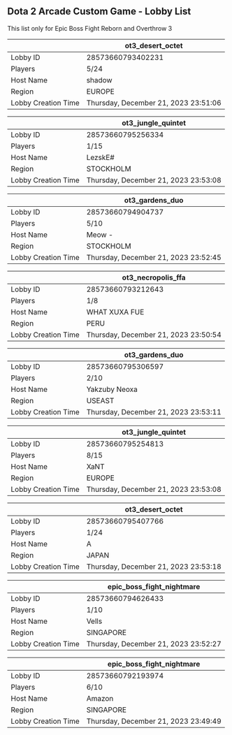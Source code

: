## Dota 2 Arcade Custom Game - Lobby List

This list only for Epic Boss Fight Reborn and Overthrow 3

|  | ot3_desert_octet |
| ------ | ------ |
| Lobby ID | 28573660793402231 |
| Players | 5/24 |
| Host Name | shadow |
| Region | EUROPE |
| Lobby Creation Time | Thursday, December 21, 2023 23:51:06 |


|  | ot3_jungle_quintet |
| ------ | ------ |
| Lobby ID | 28573660795256334 |
| Players | 1/15 |
| Host Name | LezskE# |
| Region | STOCKHOLM |
| Lobby Creation Time | Thursday, December 21, 2023 23:53:08 |


|  | ot3_gardens_duo |
| ------ | ------ |
| Lobby ID | 28573660794904737 |
| Players | 5/10 |
| Host Name | Meow *-* |
| Region | STOCKHOLM |
| Lobby Creation Time | Thursday, December 21, 2023 23:52:45 |


|  | ot3_necropolis_ffa |
| ------ | ------ |
| Lobby ID | 28573660793212643 |
| Players | 1/8 |
| Host Name | WHAT XUXA FUE |
| Region | PERU |
| Lobby Creation Time | Thursday, December 21, 2023 23:50:54 |


|  | ot3_gardens_duo |
| ------ | ------ |
| Lobby ID | 28573660795306597 |
| Players | 2/10 |
| Host Name | Yakzuby Neoxa |
| Region | USEAST |
| Lobby Creation Time | Thursday, December 21, 2023 23:53:11 |


|  | ot3_jungle_quintet |
| ------ | ------ |
| Lobby ID | 28573660795254813 |
| Players | 8/15 |
| Host Name | XaNT |
| Region | EUROPE |
| Lobby Creation Time | Thursday, December 21, 2023 23:53:08 |


|  | ot3_desert_octet |
| ------ | ------ |
| Lobby ID | 28573660795407766 |
| Players | 1/24 |
| Host Name | A |
| Region | JAPAN |
| Lobby Creation Time | Thursday, December 21, 2023 23:53:18 |


|  | epic_boss_fight_nightmare |
| ------ | ------ |
| Lobby ID | 28573660794626433 |
| Players | 1/10 |
| Host Name | Vells |
| Region | SINGAPORE |
| Lobby Creation Time | Thursday, December 21, 2023 23:52:27 |


|  | epic_boss_fight_nightmare |
| ------ | ------ |
| Lobby ID | 28573660792193974 |
| Players | 6/10 |
| Host Name | Amazon |
| Region | SINGAPORE |
| Lobby Creation Time | Thursday, December 21, 2023 23:49:49 |


